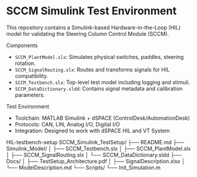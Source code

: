 # SCCM Simulink Test Environment

This repository contains a Simulink-based Hardware-in-the-Loop (HIL) model for validating the Steering Column Control Module (SCCM).

 Components
- `SCCM_PlantModel.slx`: Simulates physical switches, paddles, steering rotation.
- `SCCM_SignalRouting.slx`: Routes and transforms signals for HIL compatibility.
- `SCCM_Testbench.slx`: Top-level test model including logging and stimuli.
- `SCCM_DataDictionary.sldd`: Contains signal metadata and calibration parameters.

 Test Environment
- Toolchain: MATLAB Simulink + dSPACE (ControlDesk/AutomationDesk)
- Protocols: CAN, LIN, Analog I/O, Digital I/O
- Integration: Designed to work with dSPACE HIL and VT System

HIL-testbench-setup
SCCM_Simulink_TestSetup/
├── README.md
├── Simulink_Model/
│   ├── SCCM_Testbench.slx
│   ├── SCCM_PlantModel.slx
│   ├── SCCM_SignalRouting.slx
│   └── SCCM_DataDictionary.sldd
├── Docs/
│   ├── TestSetup_Architecture.pdf
│   ├── SignalDescription.xlsx
│   └── ModelDescription.md
└── Scripts/
    └── Init_Simulation.m


